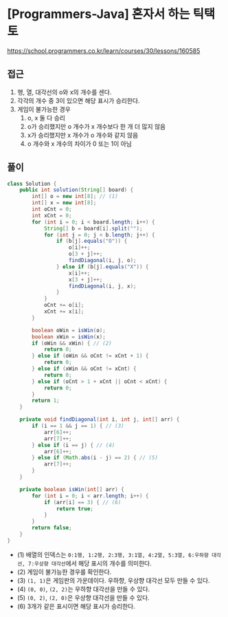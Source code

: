 [Programmers-Java] 혼자서 하는 틱택토
=
<https://school.programmers.co.kr/learn/courses/30/lessons/160585>


접근
--


1. 행, 열, 대각선의 o와 x의 개수를 센다.
2. 각각의 개수 중 3이 있으면 해당 표시가 승리한다.
3. 게임이 불가능한 경우
	1. o, x 둘 다 승리
	2. o가 승리했지만 o 개수가 x 개수보다 한 개 더 많지 않음
	3. x가 승리했지만 x 개수가 o 개수와 같지 않음
	4. o 개수와 x 개수의 차이가 0 또는 1이 아님


풀이
--



```java
class Solution {
    public int solution(String[] board) {
        int[] o = new int[8]; // (1)
        int[] x = new int[8];
        int oCnt = 0;
        int xCnt = 0;
        for (int i = 0; i < board.length; i++) {
            String[] b = board[i].split("");
            for (int j = 0; j < b.length; j++) {
                if (b[j].equals("O")) {
                    o[i]++;
                    o[3 + j]++;
                    findDiagonal(i, j, o);
                } else if (b[j].equals("X")) {
                    x[i]++;
                    x[3 + j]++;
                    findDiagonal(i, j, x);
                }
            }
            oCnt += o[i];
            xCnt += x[i];
        }

        boolean oWin = isWin(o);
        boolean xWin = isWin(x);
        if (oWin && xWin) { // (2)
            return 0;
        } else if (oWin && oCnt != xCnt + 1) {
            return 0;
        } else if (xWin && oCnt != xCnt) {
            return 0;
        } else if (oCnt > 1 + xCnt || oCnt < xCnt) {
            return 0;
        }
        return 1;
    }

    private void findDiagonal(int i, int j, int[] arr) {
        if (i == 1 && j == 1) { // (3)
            arr[6]++;
            arr[7]++;
        } else if (i == j) { // (4)
            arr[6]++;
        } else if (Math.abs(i - j) == 2) { // (5)
            arr[7]++;
        }
    }

    private boolean isWin(int[] arr) {
        for (int i = 0; i < arr.length; i++) {
            if (arr[i] == 3) { // (6)
                return true;
            }
        }
        return false;
    }
}
```


* (1) 배열의 인덱스는 `0:1행, 1:2행, 2:3행, 3:1열, 4:2열, 5:3열, 6:우하향 대각선, 7:우상향 대각선`에서 해당 표시의 개수를 의미한다.
* (2) 게임이 불가능한 경우를 확인한다.
* (3) `(1, 1)`은 게임판의 가운데이다. 우하향, 우상향 대각선 모두 만들 수 있다.
* (4) `(0, 0)`, `(2, 2)`는 우하향 대각선을 만들 수 있다.
* (5) `(0, 2)`, `(2, 0)`은 우상향 대각선을 만들 수 있다.
* (6) 3개가 같은 표시이면 해당 표시가 승리한다.
